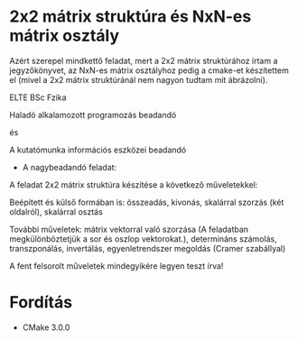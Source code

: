 # 2x2 mátrix struktúra és NxN-es mátrix osztály

Azért szerepel mindkettő feladat, mert a 2x2 mátrix struktúrához írtam a jegyzőkönyvet, az NxN-es mátrix osztályhoz pedig a cmake-et készítettem el (mivel a 2x2 mátrix struktúránál nem nagyon tudtam mit ábrázolni).

ELTE BSc Fzika

Haladó alkalamozott programozás beadandó

és

A kutatómunka információs eszközei beadandó


- A nagybeadandó feladat:

A feladat 2x2 mátrix struktúra készítése a következő műveletekkel:

Beépített és külső formában is:
összeadás, kivonás, skalárral szorzás (két oldalról), skalárral osztás
    
További műveletek:
mátrix vektorral való szorzása (A feladatban megkülönböztetjük a sor és oszlop vektorokat.), determináns számolás, transzponálás, invertálás, egyenletrendszer megoldás (Cramer szabállyal)

A fent felsorolt műveletek mindegyikére legyen teszt írva!

# Fordítás

- CMake 3.0.0
